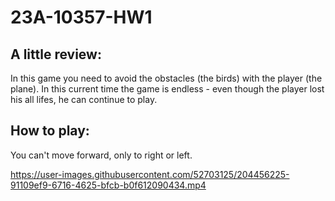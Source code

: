# 23A-10357-HW1

## A little review:
In this game you need to avoid the obstacles (the birds) with the player (the plane).
In this current time the game is endless - even though the player lost his all lifes, he can continue to play.


## How to play: 
You can't move forward, only to right or left.


https://user-images.githubusercontent.com/52703125/204456225-91109ef9-6716-4625-bfcb-b0f612090434.mp4

